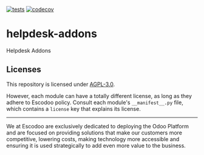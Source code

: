 <!-- [![Runbot Status](https://runbot.odoo-community.org/runbot/badge/flat//14.0.svg)](https://runbot.odoo-community.org/runbot/repo/github-com-oca-helpdesk-addons-) -->
<!-- [![Build Status](https://travis-ci.com/Escodoo/helpdesk-addons.svg?branch=14.0)](https://travis-ci.com/Escodoo/helpdesk-addons) -->
[![tests](https://github.com/Escodoo/helpdesk-addons/actions/workflows/test.yml/badge.svg)](https://github.com/Escodoo/helpdesk-addons/actions/workflows/test.yml)
[![codecov](https://codecov.io/gh/Escodoo/helpdesk-addons/branch/14.0/graph/badge.svg)](https://codecov.io/gh/Escodoo/helpdesk-addons)
<!-- [![Translation Status](https://translation.odoo-community.org/widgets/helpdesk-addons-14-0/-/svg-badge.svg)](https://translation.odoo-community.org/engage/helpdesk-addons-14-0/?utm_source=widget) -->

<!-- /!\ do not modify above this line -->

# helpdesk-addons

Helpdesk Addons

<!-- /!\ do not modify below this line -->

<!-- prettier-ignore-start -->



<!-- prettier-ignore-end -->

## Licenses

This repository is licensed under [AGPL-3.0](LICENSE).

However, each module can have a totally different license, as long as they adhere to Escodoo
policy. Consult each module's `__manifest__.py` file, which contains a `license` key
that explains its license.

----

We at Escodoo are exclusively dedicated to deploying the Odoo Platform and are
focused on providing solutions that make our customers more competitive, lowering
costs, making technology more accessible and ensuring it is used strategically to
add even more value to the business.
